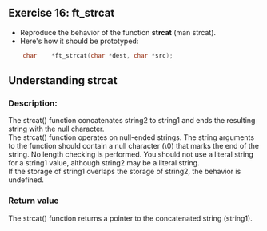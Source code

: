 ## Exercise 16: ft_strcat
- Reproduce the behavior of the function __strcat__ (man strcat).
- Here's how it should be prototyped:
```C
	char	*ft_strcat(char *dest, char *src);
```

## Understanding strcat
### Description:
The strcat() function concatenates string2 to string1 and ends the resulting string with the null character.\
The strcat() function operates on null-ended strings. The string arguments to the function should contain a null character (\0) that marks the end of the string. No length checking is performed. You should not use a literal string for a string1 value, although string2 may be a literal string.\
If the storage of string1 overlaps the storage of string2, the behavior is undefined.

### Return value
The strcat() function returns a pointer to the concatenated string (string1).

